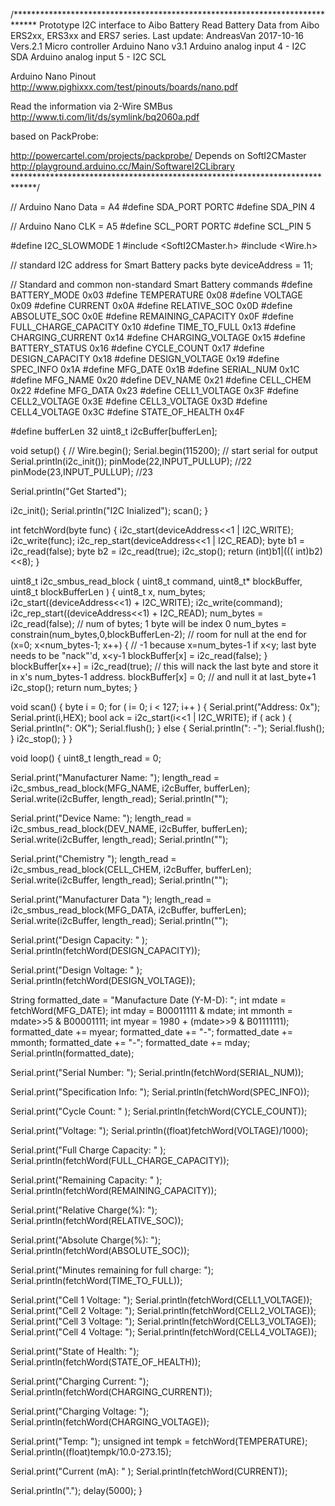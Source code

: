 /*****************************************************************************
  Prototype I2C interface to Aibo Battery 
  Read Battery Data from Aibo ERS2xx, ERS3xx and ERS7 series.
  Last update: AndreasVan 2017-10-16 Vers.2.1
  Micro controller Arduino Nano v3.1
  Arduino analog input 4 - I2C SDA
  Arduino analog input 5 - I2C SCL
 
  Arduino Nano Pinout 
  http://www.pighixxx.com/test/pinouts/boards/nano.pdf 
   
  Read the information via 2-Wire SMBus 
  http://www.ti.com/lit/ds/symlink/bq2060a.pdf
  
  based on PackProbe:
 
  http://powercartel.com/projects/packprobe/
  Depends on SoftI2CMaster http://playground.arduino.cc/Main/SoftwareI2CLibrary
*****************************************************************************/

//  Arduino Nano Data = A4
#define SDA_PORT PORTC
#define SDA_PIN 4

// Arduino Nano CLK = A5
#define SCL_PORT PORTC
#define SCL_PIN 5

#define I2C_SLOWMODE 1
#include <SoftI2CMaster.h>
#include <Wire.h>

// standard I2C address for Smart Battery packs
byte deviceAddress = 11;

// Standard and common non-standard Smart Battery commands
#define BATTERY_MODE             0x03
#define TEMPERATURE              0x08
#define VOLTAGE                  0x09
#define CURRENT                  0x0A
#define RELATIVE_SOC             0x0D
#define ABSOLUTE_SOC             0x0E
#define REMAINING_CAPACITY       0x0F
#define FULL_CHARGE_CAPACITY     0x10
#define TIME_TO_FULL             0x13
#define CHARGING_CURRENT         0x14
#define CHARGING_VOLTAGE         0x15
#define BATTERY_STATUS           0x16
#define CYCLE_COUNT              0x17
#define DESIGN_CAPACITY          0x18
#define DESIGN_VOLTAGE           0x19
#define SPEC_INFO                0x1A
#define MFG_DATE                 0x1B
#define SERIAL_NUM               0x1C
#define MFG_NAME                 0x20
#define DEV_NAME                 0x21
#define CELL_CHEM                0x22
#define MFG_DATA                 0x23
#define CELL1_VOLTAGE            0x3F
#define CELL2_VOLTAGE            0x3E
#define CELL3_VOLTAGE            0x3D
#define CELL4_VOLTAGE            0x3C
#define STATE_OF_HEALTH          0x4F

#define bufferLen 32
uint8_t i2cBuffer[bufferLen];

void setup()
{
//  Wire.begin();
  Serial.begin(115200);  // start serial for output
  Serial.println(i2c_init());
  pinMode(22,INPUT_PULLUP);  //22
  pinMode(23,INPUT_PULLUP);  //23

  Serial.println("Get Started");
  
  i2c_init();
  Serial.println("I2C Inialized");
  scan();
}

int fetchWord(byte func)
{
  i2c_start(deviceAddress<<1 | I2C_WRITE);
  i2c_write(func);
  i2c_rep_start(deviceAddress<<1 | I2C_READ);
  byte b1 = i2c_read(false);
  byte b2 = i2c_read(true);
  i2c_stop();
  return (int)b1|((( int)b2)<<8);
}

uint8_t i2c_smbus_read_block ( uint8_t command, uint8_t* blockBuffer, uint8_t blockBufferLen ) 
{
  uint8_t x, num_bytes;
  i2c_start((deviceAddress<<1) + I2C_WRITE);
  i2c_write(command);
  i2c_rep_start((deviceAddress<<1) + I2C_READ);
  num_bytes = i2c_read(false); // num of bytes; 1 byte will be index 0
  num_bytes = constrain(num_bytes,0,blockBufferLen-2); // room for null at the end
  for (x=0; x<num_bytes-1; x++) { // -1 because x=num_bytes-1 if x<y; last byte needs to be "nack"'d, x<y-1
    blockBuffer[x] = i2c_read(false);
  }
  blockBuffer[x++] = i2c_read(true); // this will nack the last byte and store it in x's num_bytes-1 address.
  blockBuffer[x] = 0; // and null it at last_byte+1
  i2c_stop();
  return num_bytes;
}

void scan()
{
  byte i = 0;
  for ( i= 0; i < 127; i++  )
  {
    Serial.print("Address: 0x");
    Serial.print(i,HEX);
    bool ack = i2c_start(i<<1 | I2C_WRITE); 
    if ( ack ) {
      Serial.println(": OK");
      Serial.flush();
    }
    else {
      Serial.println(": -");
      Serial.flush();      
    }
    i2c_stop();
  }
}

void loop()
{
  uint8_t length_read = 0;

  Serial.print("Manufacturer Name: ");
  length_read = i2c_smbus_read_block(MFG_NAME, i2cBuffer, bufferLen);
  Serial.write(i2cBuffer, length_read);
  Serial.println("");

  Serial.print("Device Name: ");
  length_read = i2c_smbus_read_block(DEV_NAME, i2cBuffer, bufferLen);
  Serial.write(i2cBuffer, length_read);
  Serial.println("");

  Serial.print("Chemistry ");
  length_read = i2c_smbus_read_block(CELL_CHEM, i2cBuffer, bufferLen);
  Serial.write(i2cBuffer, length_read);
  Serial.println("");

  Serial.print("Manufacturer Data ");
  length_read = i2c_smbus_read_block(MFG_DATA, i2cBuffer, bufferLen);
  Serial.write(i2cBuffer, length_read);
  Serial.println("");
  
  Serial.print("Design Capacity: " );
  Serial.println(fetchWord(DESIGN_CAPACITY));
  
  Serial.print("Design Voltage: " );
  Serial.println(fetchWord(DESIGN_VOLTAGE));
  
  String formatted_date = "Manufacture Date (Y-M-D): ";
  int mdate = fetchWord(MFG_DATE);
  int mday = B00011111 & mdate;
  int mmonth = mdate>>5 & B00001111;
  int myear = 1980 + (mdate>>9 & B01111111);
  formatted_date += myear;
  formatted_date += "-";
  formatted_date += mmonth;
  formatted_date += "-";
  formatted_date += mday;
  Serial.println(formatted_date);

  Serial.print("Serial Number: ");
  Serial.println(fetchWord(SERIAL_NUM));

  Serial.print("Specification Info: ");
  Serial.println(fetchWord(SPEC_INFO));
 
  Serial.print("Cycle Count: " );
  Serial.println(fetchWord(CYCLE_COUNT));
  
  Serial.print("Voltage: ");
  Serial.println((float)fetchWord(VOLTAGE)/1000);

  Serial.print("Full Charge Capacity: " );
  Serial.println(fetchWord(FULL_CHARGE_CAPACITY));
  
  Serial.print("Remaining Capacity: " );
  Serial.println(fetchWord(REMAINING_CAPACITY));

  Serial.print("Relative Charge(%): ");
  Serial.println(fetchWord(RELATIVE_SOC));
  
  Serial.print("Absolute Charge(%): ");
  Serial.println(fetchWord(ABSOLUTE_SOC));
  
  Serial.print("Minutes remaining for full charge: ");
  Serial.println(fetchWord(TIME_TO_FULL));

  Serial.print("Cell 1 Voltage: ");
  Serial.println(fetchWord(CELL1_VOLTAGE));
  Serial.print("Cell 2 Voltage: ");
  Serial.println(fetchWord(CELL2_VOLTAGE));
  Serial.print("Cell 3 Voltage: ");
  Serial.println(fetchWord(CELL3_VOLTAGE));
  Serial.print("Cell 4 Voltage: ");
  Serial.println(fetchWord(CELL4_VOLTAGE));
  
  Serial.print("State of Health: ");
  Serial.println(fetchWord(STATE_OF_HEALTH));
  
  Serial.print("Charging Current: ");
  Serial.println(fetchWord(CHARGING_CURRENT));
  
  Serial.print("Charging Voltage: ");
  Serial.println(fetchWord(CHARGING_VOLTAGE));

  Serial.print("Temp: ");
  unsigned int tempk = fetchWord(TEMPERATURE);
  Serial.println((float)tempk/10.0-273.15);

  Serial.print("Current (mA): " );
  Serial.println(fetchWord(CURRENT));
  
  Serial.println(".");
  delay(5000);
}
